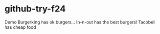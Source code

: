 # github-try-f24
Demo
Burgerking has ok burgers...
In-n-out has the best burgers!
Tacobell has cheap food